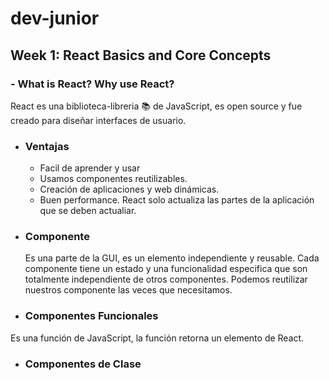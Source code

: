 # dev-junior

## Week 1: React Basics and Core Concepts

### - What is React? Why use React?

React es una biblioteca-libreria :books: de JavaScript, es open source y fue creado para diseñar interfaces de usuario.

- ### Ventajas
  - Facil de aprender y usar
  - Usamos componentes reutilizables.
  - Creación de aplicaciones y web dinámicas.
  - Buen performance. React solo actualiza las partes de la aplicación que se deben actualiar.
 
- ### Componente

  Es una parte de la GUI, es un elemento independiente y reusable. Cada componente tiene un estado y una funcionalidad especifica que son totalmente independiente de otros componentes. Podemos reutilizar nuestros componente las veces que necesitamos.

- ### Componentes Funcionales

Es una función de JavaScript, la función retorna un elemento de React.


- ### Componentes de Clase
